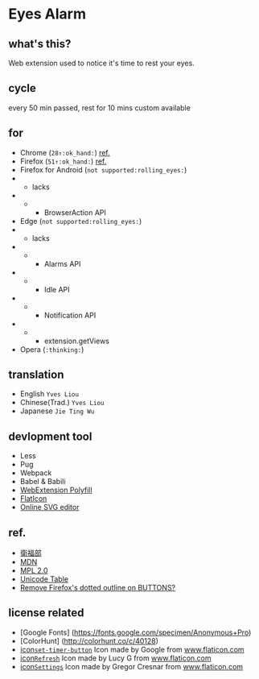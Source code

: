# Eyes Alarm
## what's this?

Web extension used to notice it's time to rest your eyes.

## cycle

every 50 min passed, rest for 10 mins
custom available

## for

- Chrome (`28↑:ok_hand:`) [ref.](https://developer.chrome.com/extensions/api_index)
- Firefox (`51↑:ok_hand:`) [ref.](https://developer.mozilla.org/en-US/Add-ons/WebExtensions/Browser_support_for_JavaScript_APIs)
- Firefox for Android (`not supported:rolling_eyes:`)
- - lacks
- - - BrowserAction API
- Edge (`not supported:rolling_eyes:`)
- - lacks
- - - Alarms API
- - - Idle API
- - - Notification API
- - - extension.getViews
- Opera (`:thinking:`)

## translation

- English `Yves Liou`
- Chinese(Trad.) `Yves Liou`
- Japanese `Jie Ting Wu`

## devlopment tool
- Less
- Pug
- Webpack
- Babel & Babili
- [WebExtension Polyfill](https://github.com/mozilla/webextension-polyfill)
- [FlatIcon](http://www.flaticon.com/)
- [Online SVG editor](https://github.com/SVG-Edit/svgedit)

## ref.

- [衛福部](http://tinyurl.com/jxhgxt6)
- [MDN](https://developer.mozilla.org/zh-TW/)
- [MPL 2.0](https://www.openfoundry.org/tw/legal-column-list/8681-the-brief-comparison-of-mpl-11-and-mpl-20)
- [Unicode Table](https://unicode-table.com/en/)
- [Remove Firefox's dotted outline on BUTTONS?](http://stackoverflow.com/questions/71074/how-to-remove-firefoxs-dotted-outline-on-buttons-as-well-as-links)

## license related

- [Google Fonts] (https://fonts.google.com/specimen/Anonymous+Pro)
- [ColorHunt] (http://colorhunt.co/c/40128)
- [icon`set-timer-button`](http://www.flaticon.com/free-icon/set-timer-button_61017) Icon made by Google from www.flaticon.com 
- [icon`Refresh`](http://www.flaticon.com/free-icon/refresh_118799) Icon made by Lucy G from www.flaticon.com 
- [icon`Settings`](http://www.flaticon.com/free-icon/settings_126472) Icon made by Gregor Cresnar from www.flaticon.com